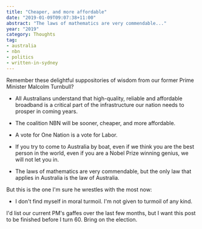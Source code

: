 ```yaml
---
title: "Cheaper, and more affordable"
date: "2019-01-09T09:07:38+11:00"
abstract: "The laws of mathematics are very commendable..."
year: "2019"
category: Thoughts
tag:
- australia
- nbn
- politics 
- written-in-sydney
---
```

Remember these delightful suppositories of wisdom from our former Prime Minister Malcolm Turnbull?

* All Australians understand that high-quality, reliable and affordable broadband is a critical part of the infrastructure our nation needs to prosper in coming years.

* The coalition NBN will be sooner, cheaper, and more affordable.

* A vote for One Nation is a vote for Labor.

* If you try to come to Australia by boat, even if we think you are the best person in the world, even if you are a Nobel Prize winning genius, we will not let you in.

* The laws of mathematics are very commendable, but the only law that applies in Australia is the law of Australia.

But this is the one I'm sure he wrestles with the most now:

* I don't find myself in moral turmoil. I'm not given to turmoil of any kind.

I'd list our current PM's gaffes over the last few months, but I want this post to be finished before I turn 60. Bring on the election.


